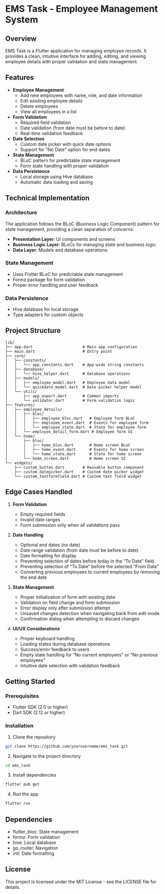 # EMS Task - Employee Management System

## Overview

EMS Task is a Flutter application for managing employee records. It provides a clean, intuitive interface for adding, editing, and viewing employee details with proper validation and state management.

## Features

- **Employee Management**
  - Add new employees with name, role, and date information
  - Edit existing employee details
  - Delete employees
  - View all employees in a list
- **Form Validation**
  - Required field validation
  - Date validation (from date must be before to date)
  - Real-time validation feedback
- **Date Selection**
  - Custom date picker with quick date options
  - Support for "No Date" option for end dates
- **State Management**
  - BLoC pattern for predictable state management
  - Form state handling with proper validation
- **Data Persistence**
  - Local storage using Hive database
  - Automatic data loading and saving

## Technical Implementation

### Architecture

The application follows the BLoC (Business Logic Component) pattern for state management, providing a clean separation of concerns:

- **Presentation Layer**: UI components and screens
- **Business Logic Layer**: BLoCs for managing state and business logic
- **Data Layer**: Models and database operations

### State Management

- Uses Flutter BLoC for predictable state management
- Formz package for form validation
- Proper error handling and user feedback

### Data Persistence

- Hive database for local storage
- Type adapters for custom objects

## Project Structure

```
lib/
├── app.dart                      # Main app configuration
├── main.dart                     # Entry point
├── core/
│   ├── constants/
│   │   └── app_constants.dart    # App-wide string constants
│   ├── database/
│   │   └── hive_helper.dart      # Database operations
│   ├── models/
│   │   ├── employee_model.dart   # Employee data model
│   │   └── quickdate_model.dart  # Date picker helper model
│   └── utils/
│       ├── app_export.dart       # Common imports
│       └── validator.dart        # Form validation logic
├── features/
│   ├── employee_details/
│   │   ├── bloc/
│   │   │   ├── employee_bloc.dart   # Employee form BLoC
│   │   │   ├── employee_event.dart  # Events for employee form
│   │   │   └── employee_state.dart  # State for employee form
│   │   └── employee_detail_form.dart # Employee form UI
│   └── home/
│       ├── bloc/
│       │   ├── home_bloc.dart       # Home screen BLoC
│       │   ├── home_event.dart      # Events for home screen
│       │   └── home_state.dart      # State for home screen
│       └── home_screen.dart         # Home screen UI
└── widgets/
    ├── custom_button.dart        # Reusable button component
    ├── custom_datepicker.dart    # Custom date picker widget
    └── custom_textformfield.dart # Custom text field widget
```

## Edge Cases Handled

1. **Form Validation**

   - Empty required fields
   - Invalid date ranges
   - Form submission only when all validations pass

2. **Date Handling**

   - Optional end dates (no date)
   - Date range validation (from date must be before to date)
   - Date formatting for display
   - Preventing selection of dates before today in the "To Date" field
   - Preventing selection of "To Date" before the selected "From Date"
   - Converting previous employees to current employees by removing the end date

3. **State Management**

   - Proper initialization of form with existing data
   - Validation on field change and form submission
   - Error display only after submission attempt
   - Unsaved changes detection when navigating back from edit mode
   - Confirmation dialog when attempting to discard changes

4. **UI/UX Considerations**
   - Proper keyboard handling
   - Loading states during database operations
   - Success/error feedback to users
   - Empty state handling for "No current employees" or "No previous employees"
   - Intuitive date selection with validation feedback

## Getting Started

### Prerequisites

- Flutter SDK (2.0 or higher)
- Dart SDK (2.12 or higher)

### Installation

1. Clone the repository

```bash
git clone https://github.com/yourusername/ems_task.git
```

2. Navigate to the project directory

```bash
cd ems_task
```

3. Install dependencies

```bash
flutter pub get
```

4. Run the app

```bash
flutter run
```

## Dependencies

- flutter_bloc: State management
- formz: Form validation
- hive: Local database
- go_router: Navigation
- intl: Date formatting

## License

This project is licensed under the MIT License - see the LICENSE file for details.
